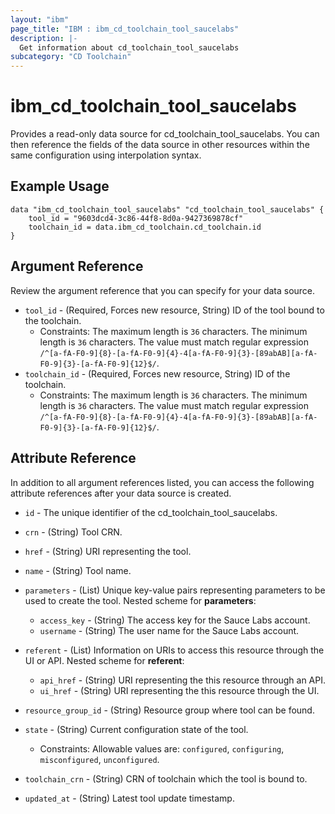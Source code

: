 ```yaml
---
layout: "ibm"
page_title: "IBM : ibm_cd_toolchain_tool_saucelabs"
description: |-
  Get information about cd_toolchain_tool_saucelabs
subcategory: "CD Toolchain"
---
```


# ibm_cd_toolchain_tool_saucelabs

Provides a read-only data source for cd_toolchain_tool_saucelabs. You can then reference the fields of the data source in other resources within the same configuration using interpolation syntax.

## Example Usage

```hcl
data "ibm_cd_toolchain_tool_saucelabs" "cd_toolchain_tool_saucelabs" {
	tool_id = "9603dcd4-3c86-44f8-8d0a-9427369878cf"
	toolchain_id = data.ibm_cd_toolchain.cd_toolchain.id
}
```

## Argument Reference

Review the argument reference that you can specify for your data source.

* `tool_id` - (Required, Forces new resource, String) ID of the tool bound to the toolchain.
  * Constraints: The maximum length is `36` characters. The minimum length is `36` characters. The value must match regular expression `/^[a-fA-F0-9]{8}-[a-fA-F0-9]{4}-4[a-fA-F0-9]{3}-[89abAB][a-fA-F0-9]{3}-[a-fA-F0-9]{12}$/`.
* `toolchain_id` - (Required, Forces new resource, String) ID of the toolchain.
  * Constraints: The maximum length is `36` characters. The minimum length is `36` characters. The value must match regular expression `/^[a-fA-F0-9]{8}-[a-fA-F0-9]{4}-4[a-fA-F0-9]{3}-[89abAB][a-fA-F0-9]{3}-[a-fA-F0-9]{12}$/`.

## Attribute Reference

In addition to all argument references listed, you can access the following attribute references after your data source is created.

* `id` - The unique identifier of the cd_toolchain_tool_saucelabs.
* `crn` - (String) Tool CRN.

* `href` - (String) URI representing the tool.

* `name` - (String) Tool name.

* `parameters` - (List) Unique key-value pairs representing parameters to be used to create the tool.
Nested scheme for **parameters**:
	* `access_key` - (String) The access key for the Sauce Labs account.
	* `username` - (String) The user name for the Sauce Labs account.

* `referent` - (List) Information on URIs to access this resource through the UI or API.
Nested scheme for **referent**:
	* `api_href` - (String) URI representing the this resource through an API.
	* `ui_href` - (String) URI representing the this resource through the UI.

* `resource_group_id` - (String) Resource group where tool can be found.

* `state` - (String) Current configuration state of the tool.
  * Constraints: Allowable values are: `configured`, `configuring`, `misconfigured`, `unconfigured`.

* `toolchain_crn` - (String) CRN of toolchain which the tool is bound to.


* `updated_at` - (String) Latest tool update timestamp.

